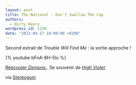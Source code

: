 ```yaml
---
layout: post
title: The National - Don't Swallow The Cap
authors:
  - Dirty Henry
wordpress_id: 1220
date: "2013-04-17 10:00:00 +0200"
---
```


Second extrait de _Trouble Will Find Me_ : la sortie approche !

{% youtube bFnA-8H-5lo %}

[Réécouter *Demons*.](1215). Se souvenir de [_High Violet_](696).

via
[Stereogum](http://stereogum.com/1318302/the-national-dont-swallow-the-cap/mp3/)
